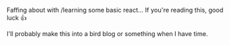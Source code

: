 Faffing about with /learning some basic react... If you're reading this, good luck :+1:

I'll probably make this into a bird blog or something when I have time. 